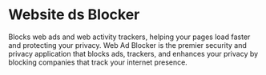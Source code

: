 # Website ds Blocker

Blocks web ads and web activity trackers, helping your pages load faster and protecting your privacy.
Web Ad Blocker is the premier security and privacy application that blocks ads, trackers, and enhances your privacy by blocking companies that track your internet presence.
